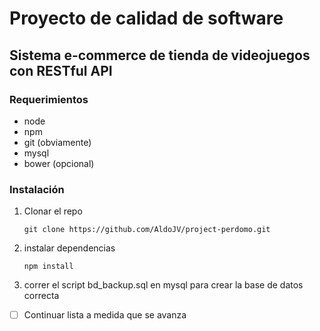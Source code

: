 # Proyecto de calidad de software
## Sistema e-commerce de tienda de videojuegos con RESTful API

### Requerimientos
- node
- npm
- git (obviamente)
- mysql
- bower (opcional)

### Instalación
1. Clonar el repo
	```
	git clone https://github.com/AldoJV/project-perdomo.git
	```
2. instalar dependencias
	```
	npm install
	```
3. correr el script bd_backup.sql en mysql para crear la base de datos correcta

- [ ] Continuar lista a medida que se avanza

